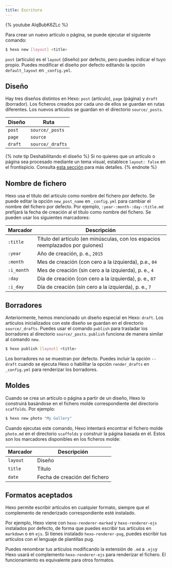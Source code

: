 ```yaml
---
title: Escritura
---
```


{% youtube AIqBubK6ZLc %}

Para crear un nuevo artículo o página, se puede ejecutar el siguiente comando:

```bash
$ hexo new [layout] <title>
```

`post` (artículo) es el `layout` (diseño) por defecto,  pero puedes indicar el tuyo propio. Puedes modificar el diseño por defecto editando la opción `default_layout` en `_config.yml`.

## Diseño

Hay tres diseños distintos en Hexo: `post` (artículo), `page` (página) y `draft` (borrador). Los ficheros creados por cada uno de ellos se guardan en rutas diferentes. Los nuevos artículos se guardan en el directorio `source/_posts`.

| Diseño  | Ruta             |
| ------- | ---------------- |
| `post`  | `source/_posts`  |
| `page`  | `source`         |
| `draft` | `source/_drafts` |

{% note tip Deshabilitando el diseño %}
Si no quieres que un artículo o página sea procesado mediante un tema visual, establece `layout: false` en el frontispicio. Consulta [esta sección](/docs/front-matter#Layout) para más detalles.
{% endnote %}

## Nombre de fichero

Hexo usa el título del artículo como nombre del fichero por defecto. Se puede editar la opción `new_post_name` en `_config.yml` para cambiar el nombre del fichero por defecto. Por ejemplo, `:year-:month-:day-:title.md` prefijará la fecha de creación al el título como nombre del fichero. Se pueden usar los siguientes marcadores:

| Marcador   | Descripción                                                                    |
| ---------- | ------------------------------------------------------------------------------ |
| `:title`   | Título del artículo (en minúsculas, con los espacios reemplazados por guiones) |
| `:year`    | Año de creación, p. e., `2015`                                                 |
| `:month`   | Mes de creación (con cero a la izquierda), p.e., `04`                          |
| `:i_month` | Mes de creación (sin cero a la izquierda), p. e., `4`                          |
| `:day`     | Día de creación (con cero a la izquierda), p. e., `07`                         |
| `:i_day`   | Día de creación (sin cero a la izquierda), p. e., `7`                          |

## Borradores

Anteriormente, hemos mencionado un diseño especial en Hexo: `draft`. Los artículos inicializados con este diseño se guardan en el directorio `source/_drafts`. Puedes usar el comando `publish` para trasladar los borradores al directorio `source/_posts`. `publish` funciona de manera similar al comando `new`.

```bash
$ hexo publish [layout] <title>
```

Los borradores no se muestran por defecto. Puedes incluir la opción `--draft` cuando se ejecuta Hexo o habilitar la opción `render_drafts` en `_config.yml` para renderizar los borradores.

## Moldes

Cuando se crea un artículo o página a partir de un diseño, Hexo lo construirá basándose en el fichero molde correspondiente del directorio `scaffolds`. Por ejemplo:

```bash
$ hexo new photo "My Gallery"
```

Cuando ejecutas este comando, Hexo intentará encontrar el fichero molde `photo.md` en el directorio `scaffolds` y construir la página basada en él. Estos son los marcadores disponibles en los ficheros molde:

| Marcador | Descripción                   |
| -------- | ----------------------------- |
| `layout` | Diseño                        |
| `title`  | Título                        |
| `date`   | Fecha de creación del fichero |

## Formatos aceptados

Hexo permite escribir artículos en cualquier formato, siempre que el complemento de renderizado correspondiente esté instalado.

Por ejemplo, Hexo viene con `hexo-renderer-marked` y `hexo-renderer-ejs` instalados por defecto, de forma que puedes escribir tus artículos en `markdown` o en `ejs`. Si tienes instalado `hexo-renderer-pug`, puedes escribir tus artículos con el lenguaje de plantillas pug.

Puedes renombrar tus artículos modificando la extensión de `.md` a `.ejs`y Hexo usará el complemento `hexo-renderer-ejs` para renderizar el fichero. El funcionamiento es equivalente para otros formatos.
